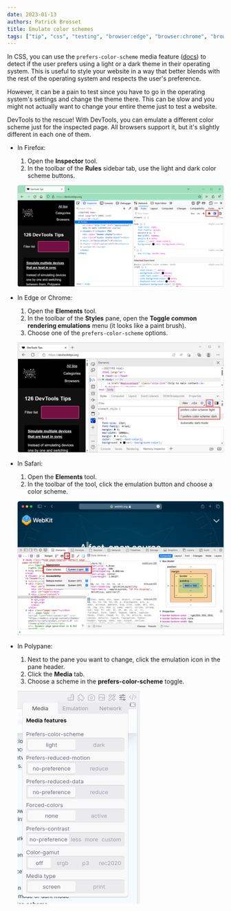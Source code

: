 ```yaml
---
date: 2023-01-13
authors: Patrick Brosset
title: Emulate color schemes
tags: ["tip", "css", "testing", "browser:edge", "browser:chrome", "browser:safari", "browser:firefox", "browser:polypane"]
---
```


In CSS, you can use the `prefers-color-scheme` media feature ([docs](https://developer.mozilla.org/docs/Web/CSS/@media/prefers-color-scheme)) to detect if the user prefers using a light or a dark theme in their operating system. This is useful to style your website in a way that better blends with the rest of the operating system and respects the user's preference.

However, it can be a pain to test since you have to go in the operating system's settings and change the theme there. This can be slow and you might not actually want to change your entire theme just to test a website.

DevTools to the rescue! With DevTools, you can emulate a different color scheme just for the inspected page. All browsers support it, but it's slightly different in each one of them.

* In Firefox:

    1. Open the **Inspector** tool.
    1. In the toolbar of the **Rules** sidebar tab, use the light and dark color scheme buttons.

    ![Firefox, with DevTools open, showing the Inspector tool, with the color scheme buttons](../../assets/img/emulate-color-schemes-firefox.png)

* In Edge or Chrome:

    1. Open the **Elements** tool.
    1. In the toolbar of the **Styles** pane, open the **Toggle common rendering emulations** menu (it looks like a paint brush).
    1. Choose one of the `prefers-color-scheme` options.

    ![Edge, with DevTools open, showing the Elements tool, with the emulation button and color-scheme dropdown menu](../../assets/img/emulate-color-schemes-edge.png)

* In Safari:

    1. Open the **Elements** tool.
    1. In the toolbar of the tool, click the emulation button and choose a color scheme.

    ![Safari, with WebInspector open, showing the Elements tool, with the emulation button and dropdown menu](../../assets/img/emulate-color-schemes-safari.png)

* In Polypane:

    1. Next to the pane you want to change, click the emulation icon in the pane header.
    1. Click the **Media** tab.
    1. Choose a scheme in the **prefers-color-scheme** toggle.

    ![Polypane's emulation pane, with the Media tab, showing the prefers-color-scheme toggle](../../assets/img/emulate-color-schemes-polypane.png)
